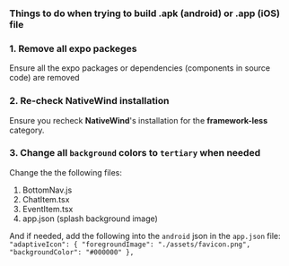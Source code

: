 ### Things to do when trying to build .apk (android) or .app (iOS) file

### **1. Remove all expo packeges**
Ensure all the expo packages or dependencies (components in source code) are removed

### **2. Re-check NativeWind installation**
Ensure you recheck **NativeWind**'s installation for the **framework-less** category.

### **3. Change all `background` colors to `tertiary` when needed**
Change the the following files:
1. BottomNav.js
2. ChatItem.tsx
3. EventItem.tsx
4. app.json (splash background image)

And if needed, add the following into the `android` json in the `app.json` file:
`
"adaptiveIcon": {
        "foregroundImage": "./assets/favicon.png",
        "backgroundColor": "#000000"
      },
`